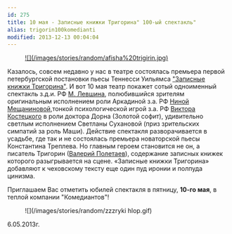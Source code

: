 ```yaml
---
id: 275
title: 10 мая - Записные книжки Тригорина" 100-ый спектакль"
alias: trigorin100komedianti
modified: 2013-12-13 00:04:04
---
```


<figure><a href="72-trigorin.html">
![](/images/stories/random/afisha%20trigirin.jpg)
</a></figure>

Казалось, совсем недавно у нас в театре состоялась премьера первой петербургской постановки пьесы Теннесси Уильямса ["Записные книжки Тригорина"](72-trigorin.html). И вот 10 мая театр покажет сотый одноименный спектакль з.д.и. РФ [М. Левшина](153-mihail-levshin.html), полюбившийся зрителям оригинальным исполнением роли Аркадиной з.а. РФ [Ниной Мещаниновой](25-mewaninova-nina.html),тонкой психологической игрой з.а. РФ [Виктора Костецкого](58-viktor-kostetskii.html) в роли доктора Дорна (Золотой софит), удивительно светлым исполнением Светланы Сухановой (приз зрительских симпатий за роль Маши). Действие спектакля разворачивается в усадьбе, где так и не состоялась премьера новаторской пьесы Константина Треплева. Но главным героем становится не он, а писатель Тригорин ([Валерий Полетаев](82-valerii-poletaev.html)), содержание записных книжек которого разыгрывается на сцене. «Записные книжки Тригорина» добавляют к чеховскому тексту еще один пуд иронии и полпуда цинизма.

Приглашаем Вас отметить юбилей спектакля в пятницу, **10-го мая**, в теплой компании "Комедиантов"!

<figure>
![](/images/stories/random/zzzryki hlop.gif)
</figure>

6.05.2013г.

